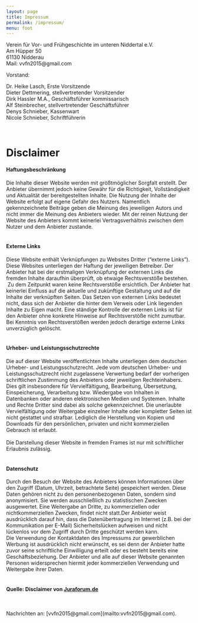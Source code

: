 ```yaml
---
layout: page
title: Impressum
permalink: /impressum/
menu: foot
---
```


<p>Verein für Vor- und Frühgeschichte im unteren Niddertal e.V.<br />Am Hüpper 50<br />61130 Nidderau<br />Mail: vvfn2015@gmail.com</p>
<p>Vorstand:</p>
<p>Dr. Heike Lasch, Erste Vorsitzende<br />Dieter Dettmering, stellvertretender Vorsitzender<br />Dirk Hassler M.A., Geschäftsführer kommissarisch<br />Alf Steinbrecher, stellvertretender Geschäftsführer<br />Denys Schnieber, Kassenwart<br />Nicole Schnieber, Schriftführerin</p><br />
<h1>Disclaimer</h1>
<h4>Haftungsbeschränkung</h4>
<div>Die Inhalte dieser Website werden mit größtmöglicher Sorgfalt erstellt. Der Anbieter übernimmt jedoch keine Gewähr für die Richtigkeit, Vollständigkeit und Aktualität der bereitgestellten Inhalte. Die Nutzung der Inhalte der Website erfolgt auf eigene Gefahr des Nutzers. Namentlich gekennzeichnete Beiträge geben die Meinung des jeweiligen Autors und nicht immer die Meinung des Anbieters wieder. Mit der reinen Nutzung der Website des Anbieters kommt keinerlei Vertragsverhältnis zwischen dem Nutzer und dem Anbieter zustande.</div><br />
<h4>Externe Links</h4>
<div>Diese Website enthält Verknüpfungen zu Websites Dritter (“externe Links”). Diese Websites unterliegen der Haftung der jeweiligen Betreiber. Der Anbieter hat bei der erstmaligen Verknüpfung der externen Links die fremden Inhalte daraufhin überprüft, ob etwaige Rechtsverstöße bestehen.  Zu dem Zeitpunkt waren keine Rechtsverstöße ersichtlich. Der Anbieter hat keinerlei Einfluss auf die aktuelle und zukünftige Gestaltung und auf die Inhalte der verknüpften Seiten. Das Setzen von externen Links bedeutet nicht, dass sich der Anbieter die hinter dem Verweis oder Link liegenden Inhalte zu Eigen macht. Eine ständige Kontrolle der externen Links ist für den Anbieter ohne konkrete Hinweise auf Rechtsverstöße nicht zumutbar. Bei Kenntnis von Rechtsverstößen werden jedoch derartige externe Links unverzüglich gelöscht.</div><br />
<h4>Urheber- und Leistungsschutzrechte</h4>
<div>Die auf dieser Website veröffentlichten Inhalte unterliegen dem deutschen Urheber- und Leistungsschutzrecht. Jede vom deutschen Urheber- und Leistungsschutzrecht nicht zugelassene Verwertung bedarf der vorherigen schriftlichen Zustimmung des Anbieters oder jeweiligen Rechteinhabers. Dies gilt insbesondere für Vervielfältigung, Bearbeitung, Übersetzung, Einspeicherung, Verarbeitung bzw. Wiedergabe von Inhalten in Datenbanken oder anderen elektronischen Medien und Systemen. Inhalte und Rechte Dritter sind dabei als solche gekennzeichnet. Die unerlaubte Vervielfältigung oder Weitergabe einzelner Inhalte oder kompletter Seiten ist nicht gestattet und strafbar. Lediglich die Herstellung von Kopien und Downloads für den persönlichen, privaten und nicht kommerziellen Gebrauch ist erlaubt.</div><br />
<div>Die Darstellung dieser Website in fremden Frames ist nur mit schriftlicher Erlaubnis zulässig.</div><br />
<h4>Datenschutz</h4>
<div>Durch den Besuch der Website des Anbieters können Informationen über den Zugriff (Datum, Uhrzeit, betrachtete Seite) gespeichert werden. Diese Daten gehören nicht zu den personenbezogenen Daten, sondern sind anonymisiert. Sie werden ausschließlich zu statistischen Zwecken ausgewertet. Eine Weitergabe an Dritte, zu kommerziellen oder nichtkommerziellen Zwecken, findet nicht statt.Der Anbieter weist ausdrücklich darauf hin, dass die Datenübertragung im Internet (z.B. bei der Kommunikation per E-Mail) Sicherheitslücken aufweisen und nicht lückenlos vor dem Zugriff durch Dritte geschützt werden kann.</div>
<div>Die Verwendung der Kontaktdaten des Impressums zur gewerblichen Werbung ist ausdrücklich nicht erwünscht, es sei denn der Anbieter hatte zuvor seine schriftliche Einwilligung erteilt oder es besteht bereits eine Geschäftsbeziehung. Der Anbieter und alle auf dieser Website genannten Personen widersprechen hiermit jeder kommerziellen Verwendung und Weitergabe ihrer Daten.</div><br />
<h4>Quelle: Disclaimer von <a href="http://www.juraforum.de" target="_blank" rel="nofollow">Juraforum.de</a></h4>
<p> </p>
Nachrichten an: [vvfn2015@gmail.com](mailto:vvfn2015@gmail.com).